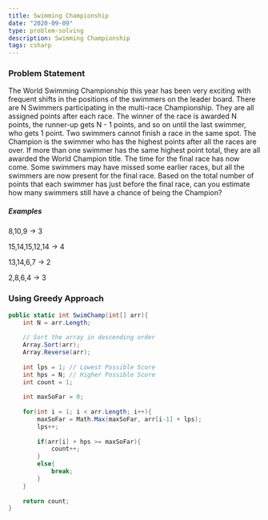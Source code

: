 ```yaml
---
title: Swimming Championship 
date: "2020-09-09"
type: problem-solving
description: Swimming Championship 
tags: csharp
---
```


### Problem Statement

The World Swimming Championship this year has been very exciting with frequent shifts in the positions of the swimmers on the leader board. There are N Swimmers participating in the multi-race Championship. They are all assigned points after each race. The winner of the race is awarded N points, the runner-up gets N - 1 points, and so on until the last swimmer, who gets 1 point. Two swimmers cannot finish a race in the same spot. The Champion is the swimmer who has the highest points after all the races are over. If more than one swimmer has the same highest point total, they are all awarded the World Champion title. 
The time for the final race has now come. Some swimmers may have missed some earlier races, but all the swimmers are now present for the final race. Based on the total number of points that each swimmer has just before the final race, can you estimate how many swimmers still have a chance of being the Champion? 

##### Examples

8,10,9 -> 3

15,14,15,12,14 -> 4

13,14,6,7 -> 2

2,8,6,4 -> 3

### Using Greedy Approach

```csharp
public static int SwimChamp(int[] arr){
	int N = arr.Length;
	
	// Sort the array in descending order
	Array.Sort(arr);
	Array.Reverse(arr);
	
	int lps = 1; // Lowest Possible Score
	int hps = N; // Higher Possible Score
	int count = 1;
	
	int maxSoFar = 0;
	
	for(int i = 1; i < arr.Length; i++){
		maxSoFar = Math.Max(maxSoFar, arr[i-1] + lps);
		lps++;
		
		if(arr[i] + hps >= maxSoFar){
			count++;
		}
		else{
			break;
		}
	}
	
	return count;
}
```
